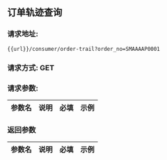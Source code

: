 ## 订单轨迹查询
### 请求地址:
```
{{url}}/consumer/order-trail?order_no=SMAAAAP0001
```
### 请求方式: GET  
### 请求参数:  

|参数名|说明|必填|示例|  
 |---|---|---|---|  
### 返回参数  

|参数名|说明|必填|示例|  
 |---|---|---|---|  
